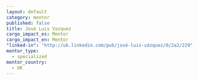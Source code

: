 ```yaml
---
layout: default
category: mentor
published: false
title: José Luis Vazquez
cargo_impact_es: Mentor
cargo_impact_en: Mentor
"linked-in": "http://uk.linkedin.com/pub/josé-luis-vázquez/0/2a2/229"
mentor_type: 
  - specialized
mentor_country: 
  - UK
---
```



